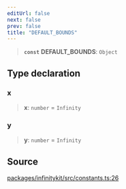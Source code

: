 ```yaml
---
editUrl: false
next: false
prev: false
title: "DEFAULT_BOUNDS"
---
```


> **`const`** **DEFAULT\_BOUNDS**: `Object`

## Type declaration

### x

> **x**: `number` = `Infinity`

### y

> **y**: `number` = `Infinity`

## Source

[packages/infinitykit/src/constants.ts:26](https://github.com/nodenogg-in/alpha-p2p/blob/e46703f/packages/infinitykit/src/constants.ts#L26)

